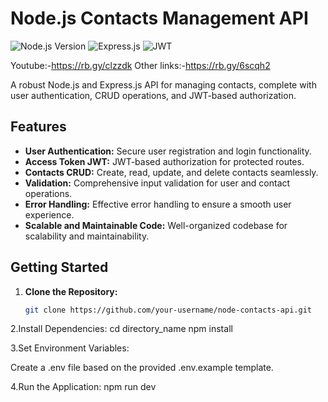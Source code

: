 # Node.js Contacts Management API

![Node.js Version](https://img.shields.io/badge/Node.js-v18.16.0-green)
![Express.js](https://img.shields.io/badge/Express.js-%5E4.18.2-blue)
![JWT](https://img.shields.io/badge/JWT-%5E9.0.2-orange)


Youtube:-https://rb.gy/clzzdk
Other links:-https://rb.gy/6scqh2

A robust Node.js and Express.js API for managing contacts, complete with user authentication, CRUD operations, and JWT-based authorization.

## Features

- **User Authentication:** Secure user registration and login functionality.
- **Access Token JWT:** JWT-based authorization for protected routes.
- **Contacts CRUD:** Create, read, update, and delete contacts seamlessly.
- **Validation:** Comprehensive input validation for user and contact operations.
- **Error Handling:** Effective error handling to ensure a smooth user experience.
- **Scalable and Maintainable Code:** Well-organized codebase for scalability and maintainability.

## Getting Started

1. **Clone the Repository:**
   ```bash
   git clone https://github.com/your-username/node-contacts-api.git

2.Install Dependencies:
cd directory_name
npm install

3.Set Environment Variables:

Create a .env file based on the provided .env.example template.

4.Run the Application:
npm run dev
